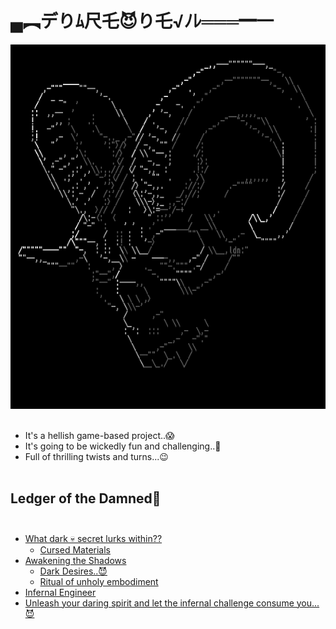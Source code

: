 <h1 color="red"> ▄︻デりﾑ尺乇😈り乇√ﾉﾚ═══━一</h1>
       

![logo](https://github.com/Akash420-oss/Dare-Devil/blob/main/devil2.png)      ⠀

* It's a hellish game-based project..😱 
* It's going to be wickedly fun and challenging..🤫
* Full of thrilling twists and turns...😉⠀⠀⠀⠀⠀⠀⠀⠀⠀⠀⠀⠀⠀⠀⠀⠀⠀⠀⠀⠀⠀⠀⠀⠀⠀⠀⠀⠀

## Ledger of the Damned👹⠀⠀⠀⠀⠀⠀⠀⠀⠀⠀⠀⠀⠀⠀⠀⠀⠀⠀⠀⠀⠀⠀⠀
 * [What dark 💀 secret lurks within??](#about-the-project)
   * [Cursed Materials](#made-with)
 * [Awakening the Shadows](#getting-started)
   * [Dark Desires..😈](#prerequisites)
   * [Ritual of unholy embodiment](#installation)
 * [Infernal Engineer](#contact)
 * [Unleash your daring spirit and let the infernal challenge consume you...😈](#bestwishes)
